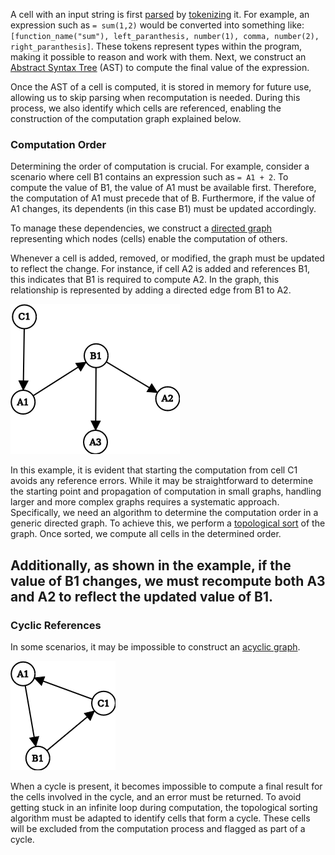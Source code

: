 A cell with an input string is first [parsed](https://en.wikipedia.org/wiki/Parsing) by [tokenizing](https://en.wikipedia.org/wiki/Lexical_analysis) it. For example, an expression such as `= sum(1,2)` would be converted into something like: `[function_name("sum"), left_paranthesis, number(1), comma, number(2), right_paranthesis]`. These tokens represent types within the program, making it possible to reason and work with them. Next, we construct an [Abstract Syntax Tree](https://en.wikipedia.org/wiki/Abstract_syntax_tree) (AST) to compute the final value of the expression.

Once the AST of a cell is computed, it is stored in memory for future use, allowing us to skip parsing when recomputation is needed. During this process, we also identify which cells are referenced, enabling the construction of the computation graph explained below.


### Computation Order

Determining the order of computation is crucial. For example, consider a scenario where cell B1 contains an expression such as `= A1 + 2`. To compute the value of B1, the value of A1 must be available first. Therefore, the computation of A1 must precede that of B. Furthermore, if the value of A1 changes, its dependents (in this case B1) must be updated accordingly.

To manage these dependencies, we construct a [directed graph](https://en.wikipedia.org/wiki/Directed_graph) representing which nodes (cells) enable the computation of others.

Whenever a cell is added, removed, or modified, the graph must be updated to reflect the change. For instance, if cell A2 is added and references B1, this indicates that B1 is required to compute A2. In the graph, this relationship is represented by adding a directed edge from B1 to A2.  

![Example graph](images/graph.png)  

In this example, it is evident that starting the computation from cell C1 avoids any reference errors. While it may be straightforward to determine the starting point and propagation of computation in small graphs, handling larger and more complex graphs requires a systematic approach. Specifically, we need an algorithm to determine the computation order in a generic directed graph. To achieve this, we perform a [topological sort](https://en.wikipedia.org/wiki/Topological_sorting) of the graph. Once sorted, we compute all cells in the determined order.

Additionally, as shown in the example, if the value of B1 changes, we must recompute both A3 and A2 to reflect the updated value of B1.
---

### Cyclic References

In some scenarios, it may be impossible to construct an [acyclic graph](https://en.wikipedia.org/wiki/Directed_acyclic_graph).  

![Example graph 2](images/graph2.png)  

When a cycle is present, it becomes impossible to compute a final result for the cells involved in the cycle, and an error must be returned. To avoid getting stuck in an infinite loop during computation, the topological sorting algorithm must be adapted to identify cells that form a cycle. These cells will be excluded from the computation process and flagged as part of a cycle.

